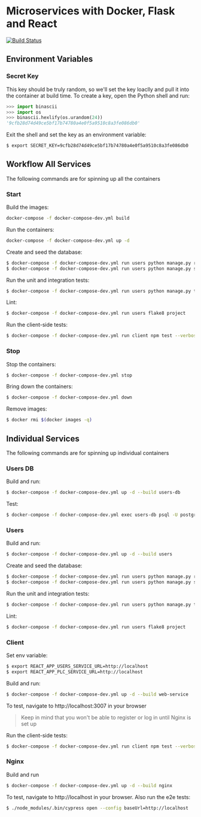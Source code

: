 # Microservices with Docker, Flask and React

[![Build Status](https://travis-ci.com/IPconfig/testdriven-app.svg?branch=master)](https://travis-ci.com/IPconfig/testdriven-app)

## Environment Variables

### Secret Key
This key should be truly random, so we'll set the key loaclly and pull it into the container at build time.
To create a key, open the Python shell and run:
```python
>>> import binascii
>>> import os
>>> binascii.hexlify(os.urandom(24))
'9cfb28d74d49ce5bf17b74780a4e0f5a9510c8a3fe086db0'
```
Exit the shell and set the key as an environment variable:
```bash
$ export SECRET_KEY=9cfb28d74d49ce5bf17b74780a4e0f5a9510c8a3fe086db0
```

## Workflow All Services
The following commands are for spinning up all the containers
### Start
Build the images:
```bash
docker-compose -f docker-compose-dev.yml build
```
Run the containers:
```bash
docker-compose -f docker-compose-dev.yml up -d
```
Create and seed the database:
```bash
$ docker-compose -f docker-compose-dev.yml run users python manage.py recreate_db
$ docker-compose -f docker-compose-dev.yml run users python manage.py seed_db
```
Run the unit and integration tests:
```bash
$ docker-compose -f docker-compose-dev.yml run users python manage.py test
```
Lint:
```bash
$ docker-compose -f docker-compose-dev.yml run users flake8 project
```
Run the client-side tests:
```bash
$ docker-compose -f docker-compose-dev.yml run client npm test --verbose
```

### Stop
Stop the containers:
```bash
$ docker-compose -f docker-compose-dev.yml stop
```
Bring down the containers:
```bash
$ docker-compose -f docker-compose-dev.yml down
```
Remove images:
```bash
$ docker rmi $(docker images -q)
```
## Individual Services
The following commands are for spinning up individual containers
### Users DB
Build and run:
```bash
$ docker-compose -f docker-compose-dev.yml up -d --build users-db
```
Test:
```bash
$ docker-compose -f docker-compose-dev.yml exec users-db psql -U postgres
```
### Users
Build and run:
```bash
$ docker-compose -f docker-compose-dev.yml up -d --build users
```
Create and seed the database:
```bash
$ docker-compose -f docker-compose-dev.yml run users python manage.py recreate_db
$ docker-compose -f docker-compose-dev.yml run users python manage.py seed_db
```
Run the unit and integration tests:
```bash
$ docker-compose -f docker-compose-dev.yml run users python manage.py test
```
Lint:
```bash
$ docker-compose -f docker-compose-dev.yml run users flake8 project
```
### Client
Set env variable:
```bash
$ export REACT_APP_USERS_SERVICE_URL=http://localhost
$ export REACT_APP_PLC_SERVICE_URL=http://localhost
```
Build and run:
```bash
$ docker-compose -f docker-compose-dev.yml up -d --build web-service
```
To test, navigate to http://localhost:3007 in your browser
> Keep in mind that you won't be able to register or log in until Nginx is set up

Run the client-side tests:
```bash
$ docker-compose -f docker-compose-dev.yml run client npm test --verbose
```
### Nginx
Build and run
```bash
$ docker-compose -f docker-compose-dev.yml up -d --build nginx
```
To test, navigate to http://localhost in your browser. Also run the e2e tests:
```bash
$ ./node_modules/.bin/cypress open --config baseUrl=http://localhost
```
